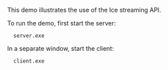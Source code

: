 This demo illustrates the use of the Ice streaming API.

To run the demo, first start the server:

      server.exe

In a separate window, start the client:

      client.exe
